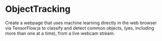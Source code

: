 # ObjectTracking


Create a webpage that uses machine learning directly in the web browser via TensorFlow.js to classify and detect common objects, (yes, including more than one at a time), from a live webcam stream.
